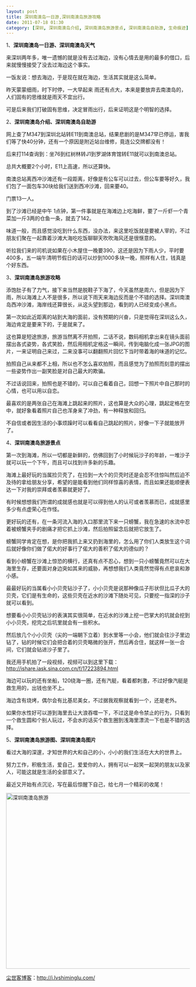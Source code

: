 ```yaml
---
layout: post
title: 深圳南澳岛一日游,深圳南澳岛旅游攻略
date: 2011-07-18 01:30
category: [深圳, 深圳南澳岛介绍, 深圳南澳岛旅游景点, 深圳南澳岛自助游, 生命痕迹]
---
```

1、<strong>深圳南澳岛一日游、深圳南澳岛天气</strong>

来深圳两年多，唯一遗憾的就是没有去过海边，没有心情去是用的最多的借口，后来就慢慢接受了没去过海边这个事实。

一饭友说：想去海边，于是现在就在海边，生活其实就是这么简单。

昨天蒙蒙细雨，时下时停，一大早起来 雨还有点大，本来是要放弃去南澳岛的，人们固有的思维就是雨天不宜出行。

可是后来我们打破固有思维，决定冒雨出行，后来证明这是个明智的选择。

2、<strong>深圳南澳岛介绍、深圳南澳岛自助游</strong>

网上查了M347到深圳北站转E11到南澳总站，结果悲剧的是M347早已停运，害我们等了快40分钟，还有一个原因是附近站台维修，竟连公交牌都没有！

后来打114查询到：坐76到红树林转J1到罗湖体育馆转E11就可以到南澳总站。

总共大概要2个小时，E11上高速，所以还算快。

南澳总站离西冲沙滩还有一段距离，好像是有公车可以过去，但公车要等好久，我们包了一面包车30块给我们送到西冲沙滩，回来要40。

门票13一人。

到了沙滩已经是中午 1点钟，第一件事就是在海滩边上吃海鲜，要了一斤虾一个青菜加一斤3两的仓鱼一条，就去了142。

味道一般，而且感觉没吃到什么东西，没办法，来这里吃饭就是要被人宰的，不过朋友们聚在一起靠着沙滩大海吃吃饭聊聊天吹吹海风还是很惬意的。

听拉我们来的司机说如果在小木屋住一晚要390，这还是因为下雨人少，平时要400多，五一端午清明节假日的话可以炒到1000多块一晚，照样有人住，钱真是个好东西。

3、<strong>深圳南澳岛旅游攻略</strong>

添饱肚子有了力气，接下来当然是脱鞋子下海了，今天虽然是周六，但是因为下雨，所以海滩上人不是很多，所以说下雨天来海边反而是个不错的选择。深圳南澳岛西冲沙滩，海岸线还算很长，从这头望到那边，看到的人已经变成小黑点。

第一次如此近距离的站到大海的面前，没有预期的兴奋，只是觉得在深圳这么久，海边肯定是要来下的，于是就来了。

这也算是短途旅游，旅游当然离不开拍照，二话不说，数码相机拿出来在镜头面前摆出各式姿势，各式笑脸，然后用相机定格这一瞬间，传到电脑化成一张JPG的图片，一来证明自己来过，二来没事可以翻翻照片回忆下当时带着海的味道的记忆。

拍照自己从来都不上相，所以也不怎么喜欢拍照，而且感觉为了拍照而刻意的摆出一些姿势作出一副笑脸是对自己最大的欺骗。

不过话说回来，拍照也是不错的，可以自己看着自己，回想一下照片中自己那时的心情，也可以用以自恋。

最喜欢的是两张自己在海滩上跳起来的照片，这也算是大众的心理，跳起定格在空中，就好象看着照片自己也浑身来了冲劲，有一种释放和回归。

不自信或者因生活的小事烦躁时可以看看自己跳起的照片，好像一下子就能放开了。

4、<strong>深圳南澳岛旅游景点</strong>

第一次到海滩，所以一切都是新鲜的，仿佛回到了小时候玩沙子的年龄，一堆沙子就可以玩一个下午，而且可以找到许多新的乐趣。

海滩上最好玩的当属捡贝壳了，在捡到一大个的贝壳时还是会忍不住惊叫然后迫不及待的拿给朋友分享，希望的是能看到他们同样惊喜的表情，而且如果还能顺便表达一下对我的崇拜或者羡慕就更好了。

有时候想想我们所谓的成就感也就是可以得到他人的认可或者羡慕而已，成就感里多少有点虚荣心在作怪。

更好玩的还有，在一条河流入海的入口那里流下来一只螃蟹，我在急速的水流中忍着被螃蟹夹手的剧痛才把它抓上沙滩，然后拍照留念后就把它放生了。

螃蟹同学肯定在想，是你把我抓上来又扔到海里的，怎么用了你们人类放生这个词后就好像你们做了偌大的好事行了偌大的善积了偌大的德似的？

看到小螃蟹在沙滩上惊恐的横行，还真有点不忍心，想到一只小螃蟹竟然可以在大海里生存，还要面对身边突如其来的威胁，再想想我们人类竟然觉得有点悲哀和渺小感。

最最好玩的当属看小小贝壳钻沙子了，小小贝壳是说那种像瓜子形状但比瓜子大的贝壳，它们是有生命的，这些贝壳在近水的沙滩下随处可见，只要挖一指深的沙子就可以看到。

想要看小小贝壳钻沙的表演其实很简单，在近水的沙滩上挖一巴掌大的坑就会挖到小小贝壳，挖完之后坑里就会有一些积水。

然后放几个小小贝壳（尖的一端朝下立着）到水里等一小会，他们就会往沙子里边钻了，钻的时候它们会把合着的贝壳略微的张开，然后再合住，就这样一张一合间，它们就会钻进沙子里了。

我还用手机拍了一段视频，视频可以到这里下载：<a href="http://ishare.iask.sina.com.cn/f/17223894.html" target="_blank">http://ishare.iask.sina.com.cn/f/17223894.html</a>

海边可以玩的还有坐船，120绕海一圈，还有汽艇，看着都刺激，不过好像汽艇是救生用的，出钱也坐不上。

海边含有烧烤，偶尔会有比基尼美女，不过据我观察就看到一个，还是老外。

如果你水性好可以游到海里去让大浪吞噬一下，不过这是命令禁止的行为，只看到一个救生圆和个别人玩过，不会水的话买个救生圈到浅海里漂流一下也是不错的选择。

5、<strong>深圳南澳岛旅游图、深圳南澳岛图片</strong>

看过大海的深邃，才知世界的大和自己的小，小小的我们生活在大大的世界上。

努力工作，积极生活，爱自己，爱爱你的人，拥有可以一起笑一起哭的朋友以及家人，可能这就是生活的全部意义了。

最近又开始有点沉沦，写在最后惊醒下自己，给七月一个精彩的收尾！

<a href="http://i.lvshiminglu.com/blog/758.html"><img class="alignnone" title="深圳南澳岛旅游" src="http://s3.homezz.com/201107/1170/7860_o.jpg" alt="深圳南澳岛旅游" width="637" height="481" /></a>

<a href="http://i.lvshiminglu.com/">尘世客博客</a>：<a href="http://i.lvshiminglu.com/">http://i.lvshiminglu.com/</a>

